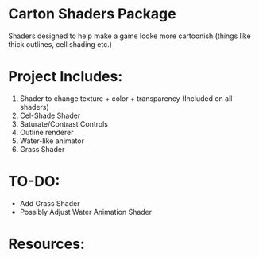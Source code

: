 # Carton Shaders Package
Shaders designed to help make a game looke more cartoonish (things like thick outlines, cell shading etc.)

# Project Includes:
1. Shader to change texture + color + transparency (Included on all shaders)
2. Cel-Shade Shader
3. Saturate/Contrast Controls
4. Outline renderer
5. Water-like animator
6. Grass Shader

# TO-DO:
- Add Grass Shader
- Possibly Adjust Water Animation Shader

# Resources:
